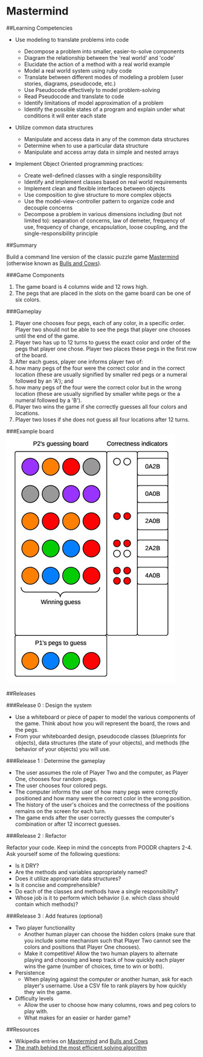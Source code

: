 # Mastermind

##Learning Competencies

* Use modeling to translate problems into code
  * Decompose a problem into smaller, easier-to-solve components
  * Diagram the relationship between the 'real world' and 'code'
  * Elucidate the action of a method with a real world example
  * Model a real world system using ruby code
  * Translate between different modes of modeling a problem (user stories, diagrams, pseudocode, etc.)
  * Use Pseudocode effectively to model problem-solving
  * Read Pseudocode and translate to code
  * Identify limitations of model approximation of a problem
  * Identify the possible states of a program and explain under what conditions it will enter each state

* Utilize common data structures
  * Manipulate and access data in any of the common data structures
  * Determine when to use a particular data structure
  * Manipulate and access array data in simple and nested arrays

* Implement Object Oriented programming practices:
  * Create well-defined classes with a single responsibility
  * Identify and implement classes based on real world requirements
  * Implement clean and flexible interfaces between objects
  * Use composition to give structure to more complex objects
  * Use the model-view-controller pattern to organize code and decouple concerns
  * Decompose a problem in various dimensions including (but not limited to): separation of concerns, law of demeter, frequency of use, frequency of change, encapsulation, loose coupling, and the single-responsibility principle

##Summary

Build a command line version of the classic puzzle game [Mastermind](https://en.wikipedia.org/wiki/Mastermind_(board_game)) (otherwise known as [Bulls and Cows](https://en.wikipedia.org/wiki/Bulls_and_cows)).

###Game Components
1. The game board is 4 columns wide and 12 rows high.
2. The pegs that are placed in the slots on the game board can be one of six colors.

###Gameplay
1. Player one chooses four pegs, each of any color, in a specific order. Player two should not be able to see the pegs that player one chooses until the end of the game.
2. Player two has up to 12 turns to guess the exact color and order of the pegs that player one chose. Player two places these pegs in the first row of the board.
3. After each guess, player one informs player two of:
  1. how many pegs of the four were the correct color and in the correct location (these are usually signified by smaller red pegs or a numeral followed by an 'A'); and
  2. how many pegs of the four were the correct color but in the wrong location (these are usually signified by smaller white pegs or the a numeral followed by a 'B').
4. Player two wins the game if she correctly guesses all four colors and locations.
5. Player two loses if she does not guess all four locations after 12 turns.

###Example board
![Mastermind Board Example](mastermind_example.jpg "Mastermind Board Example")

##Releases

###Release 0 : Design the system

- Use a whiteboard or piece of paper to model the various components of the game. Think about how you will represent the board, the rows and the pegs.
- From your whiteboarded design, pseudocode classes (blueprints for objects), data structures (the state of your objects), and methods (the behavior of your objects) you will use.

###Release 1 :  Determine the gameplay

- The user assumes the role of Player Two and the computer, as Player One, chooses four random pegs.
- The user chooses four colored pegs.
- The computer informs the user of how many pegs were correctly positioned and how many were the correct color in the wrong position.
- The history of the user's choices and the correctness of the positions remains on the screen for each turn.
- The game ends after the user correctly guesses the computer's combination or after 12 incorrect guesses.

###Release 2 :  Refactor

Refactor your code. Keep in mind the concepts from POODR chapters 2-4. Ask yourself some of the following questions:

- Is it DRY?
- Are the methods and variables appropriately named?
- Does it utilize appropriate data structures?
- Is it concise and comprehensible?
- Do each of the classes and methods have a single responsibility?
- Whose job is it  to perform which behavior (i.e. which class should contain which methods)?

###Release 3 : Add features (optional)

- Two player functionality
  - Another human player can choose the hidden colors (make sure that you include some mechanism such that Player Two cannot see the colors and positions that Player One chooses).
  - Make it competitive! Allow the two human players to alternate playing and choosing and keep track of how quickly each player wins the game (number of choices, time to win or both).
- Persistence
  - When playing against the computer or another human, ask for each player's username. Use a CSV file to rank players by how quickly they win the game.
- Difficulty levels
  - Allow the user to choose how many columns, rows and peg colors to play with.
  - What makes for an easier or harder game?

##Resources
* Wikipedia entries on [Mastermind](https://en.wikipedia.org/wiki/Mastermind_(board_game)) and [Bulls and Cows](https://en.wikipedia.org/wiki/Bulls_and_cows)
* [The math behind the most efficient solving algorithm](http://mathworld.wolfram.com/Mastermind.html)
